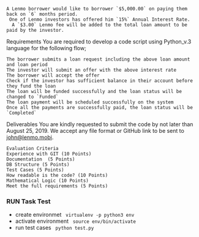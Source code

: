 ```Use case
A Lenmo borrower would like to borrower `$5,000.00` on paying them back on `6` months period.
 One of Lenmo investors has offered him `15%` Annual Interest Rate.
  A `$3.00` Lenmo fee will be added to the total loan amount to be paid by the investor.  
 ```
Requirements
You are required to develop a code script using Python_v.3 language for the following flow;
 ```
The borrower submits a loan request including the above loan amount and loan period 
The investor will submit an offer with the above interest rate
The borrower will accept the offer
Check if the investor has sufficient balance in their account before they fund the loan
The loan will be funded successfully and the loan status will be changed to `Funded` 
The loan payment will be scheduled successfully on the system
Once all the payments are successfully paid, the loan status will be `Completed`  
 ```
Deliverables
You are kindly requested to submit the code by not later than August 25, 2019. We accept any file format or GitHub link to be sent to john@lenmo.mobi.
 
```
Evaluation Criteria
Experience with GIT (10 Points)
Documentation  (5 Points)
DB Structure (5 Points)
Test Cases (5 Points)
How readable is the code? (10 Points)
Mathematical Logic (10 Points)
Meet the full requirements (5 Points) 
```

### RUN Task Test

- create environmet ``` virtualenv -p python3 env```
- activate environment ``` source env/bin/activate```
- run test cases ``` python test.py```
